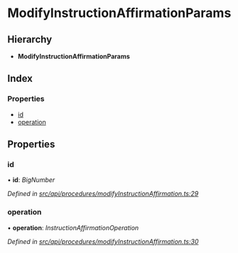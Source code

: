 # ModifyInstructionAffirmationParams

## Hierarchy

* **ModifyInstructionAffirmationParams**

## Index

### Properties

* [id](modifyinstructionaffirmationparams.md#id)
* [operation](modifyinstructionaffirmationparams.md#operation)

## Properties

### id

• **id**: _BigNumber_

_Defined in_ [_src/api/procedures/modifyInstructionAffirmation.ts:29_](https://github.com/PolymathNetwork/polymesh-sdk/blob/959efb76/src/api/procedures/modifyInstructionAffirmation.ts#L29)

### operation

• **operation**: _InstructionAffirmationOperation_

_Defined in_ [_src/api/procedures/modifyInstructionAffirmation.ts:30_](https://github.com/PolymathNetwork/polymesh-sdk/blob/959efb76/src/api/procedures/modifyInstructionAffirmation.ts#L30)

